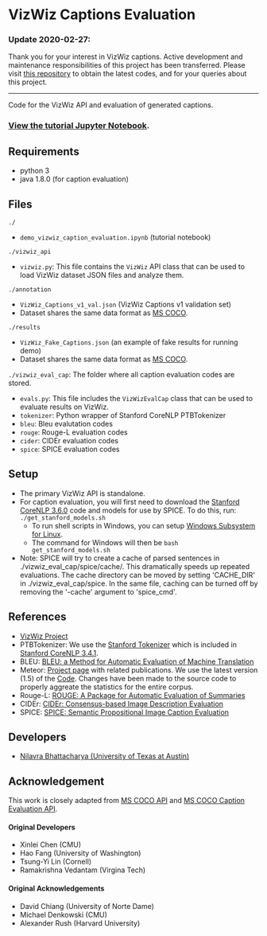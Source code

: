 VizWiz Captions Evaluation
===================

### Update 2020-02-27:
Thank you for your interest in VizWiz captions. Active development and maintenance responsibilities of this project has been transferred. Please visit [this repository](https://github.com/Yinan-Zhao/vizwiz-caption) to obtain the latest codes, and for your queries about this project.


_____________________

Code for the VizWiz API and evaluation of generated captions.

### [View the tutorial Jupyter Notebook](demo_vizwiz_caption_evaluation.ipynb).

## Requirements ##
- python 3
- java 1.8.0 (for caption evaluation)


## Files ##
```./```
- ```demo_vizwiz_caption_evaluation.ipynb``` (tutorial notebook)

```./vizwiz_api```
- ```vizwiz.py```: This file contains the ```VizWiz``` API class that can be used to load VizWiz dataset JSON files and analyze them.


```./annotation```
- ```VizWiz_Captions_v1_val.json``` (VizWiz Captions v1 validation set)
- Dataset shares the same data format as [MS COCO](http://cocodataset.org/#format-data).

```./results```
- ```VizWiz_Fake_Captions.json``` (an example of fake results for running demo)
- Dataset shares the same data format as [MS COCO](http://cocodataset.org/#format-data).


```./vizwiz_eval_cap```: The folder where all caption evaluation codes are stored.
- ```evals.py```: This file includes the ```VizWizEvalCap``` class that can be used to evaluate results on VizWiz.
- ```tokenizer```: Python wrapper of Stanford CoreNLP PTBTokenizer
- ```bleu```: Bleu evalutation codes
- ```rouge```: Rouge-L evaluation codes
- ```cider```: CIDEr evaluation codes
- ```spice```: SPICE evaluation codes

## Setup ##
- The primary VizWiz API is standalone.
- For caption evaluation, you will first need to download the [Stanford CoreNLP 3.6.0](http://stanfordnlp.github.io/CoreNLP/index.html) code and models for use by SPICE. To do this, run:
    ```./get_stanford_models.sh```
    - To run shell scripts in Windows, you can setup [Windows Subsystem for Linux](https://docs.microsoft.com/en-us/windows/wsl/install-win10). 
    - The command for Windows will then be ```bash get_stanford_models.sh``` 
- Note: SPICE will try to create a cache of parsed sentences in ./vizwiz_eval_cap/spice/cache/. This dramatically speeds up repeated evaluations. The cache directory can be moved by setting 'CACHE_DIR' in ./vizwiz_eval_cap/spice. In the same file, caching can be turned off by removing the '-cache' argument to 'spice_cmd'. 

## References ##
- [VizWiz Project](http://vizwiz.org)
- PTBTokenizer: We use the [Stanford Tokenizer](http://nlp.stanford.edu/software/tokenizer.shtml) which is included in [Stanford CoreNLP 3.4.1](http://nlp.stanford.edu/software/corenlp.shtml).
- BLEU: [BLEU: a Method for Automatic Evaluation of Machine Translation](http://www.aclweb.org/anthology/P02-1040.pdf)
- Meteor: [Project page](http://www.cs.cmu.edu/~alavie/METEOR/) with related publications. We use the latest version (1.5) of the [Code](https://github.com/mjdenkowski/meteor). Changes have been made to the source code to properly aggreate the statistics for the entire corpus.
- Rouge-L: [ROUGE: A Package for Automatic Evaluation of Summaries](http://anthology.aclweb.org/W/W04/W04-1013.pdf)
- CIDEr: [CIDEr: Consensus-based Image Description Evaluation](http://arxiv.org/pdf/1411.5726.pdf)
- SPICE: [SPICE: Semantic Propositional Image Caption Evaluation](https://arxiv.org/abs/1607.08822)

## Developers ##
- [Nilavra Bhattacharya (University of Texas at Austin)](https://nilavra.in)

## Acknowledgement ##
This work is closely adapted from [MS COCO API](https://github.com/cocodataset/cocoapi) and [MS COCO Caption Evaluation API](https://github.com/tylin/coco-caption). 

#### Original Developers ##
- Xinlei Chen (CMU)
- Hao Fang (University of Washington)
- Tsung-Yi Lin (Cornell)
- Ramakrishna Vedantam (Virgina Tech)

#### Original Acknowledgements ##
- David Chiang (University of Norte Dame)
- Michael Denkowski (CMU)
- Alexander Rush (Harvard University)
